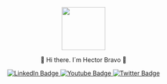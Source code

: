 

<div id="header" align="center">
  
  <img src="https://media.giphy.com/media/M9gbBd9nbDrOTu1Mqx/giphy.gif" width="100"/>
  
  👋 Hi there. I´m Hector Bravo 👋
      
</div>

<div id="badges" align="center">
  <a href="www.linkedin.com/in/hectorgbravo" target="_blank">
    <img src="https://img.shields.io/badge/LinkedIn-blue?style=for-the-badge&logo=linkedin&logoColor=white" alt="LinkedIn Badge"/>
  </a>
  <a href="https://www.youtube.com/channel/UC5cPn4xEB0T7VFcAdVGCWhg" target="_blank">
    <img src="https://img.shields.io/badge/YouTube-red?style=for-the-badge&logo=youtube&logoColor=white" alt="Youtube Badge"/>
  </a>
  <a href="https://twitter.com/mexmovil" target="_blank"> 
    <img src="https://img.shields.io/badge/Twitter-blue?style=for-the-badge&logo=twitter&logoColor=white" alt="Twitter Badge"/>
   </a>
</div>

<!--
**HectorGbravo/HectorGbravo** is a ✨ _special_ ✨ repository because its `README.md` (this file) appears on your GitHub profile.






Here are some ideas to get you started:

- 🔭 I’m currently working on ...
- 🌱 I’m currently learning ...
- 👯 I’m looking to collaborate on ...
- 🤔 I’m looking for help with ...
- 💬 Ask me about ...
- 📫 How to reach me: ...
- 😄 Pronouns: ...
- ⚡ Fun fact: ...
-->

